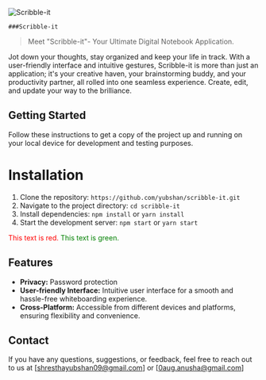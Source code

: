 ![Scribble-it](https://github.com/yubshan/scribble-it/assets/140963281/62c3e1d7-c21b-4095-9b53-11960a8a5069)

`###Scribble-it`

> Meet "Scribble-it"- Your Ultimate Digital Notebook Application.

Jot down your thoughts, stay organized and keep your life in track.
With a user-friendly interface and intuitive gestures, Scribble-it is more than just an application; it's your creative haven, your brainstorming buddy, and your productivity partner, all rolled into one seamless experience. Create, edit, and update your way to the brilliance.



## Getting Started
Follow these instructions to get a copy of the project up and running on your local device for development and testing purposes.


# Installation
1. Clone the repository: `https://github.com/yubshan/scribble-it.git`
2. Navigate to the project directory: `cd scribble-it`
3. Install dependencies: `npm install` or `yarn install`
4. Start the development server: `npm start` or `yarn start`

<font color="red">This text is red.</font>
<font color="green">This text is green.</font>

## Features
- **Privacy:** Password protection 
- **User-friendly Interface:** Intuitive user interface for a smooth and hassle-free whiteboarding experience.
- **Cross-Platform:** Accessible from different devices and platforms, ensuring flexibility and convenience.


## Contact

If you have any questions, suggestions, or feedback, feel free to reach out to us at [shresthayubshan09@gmail.com] or [0aug.anusha@gmail.com]

